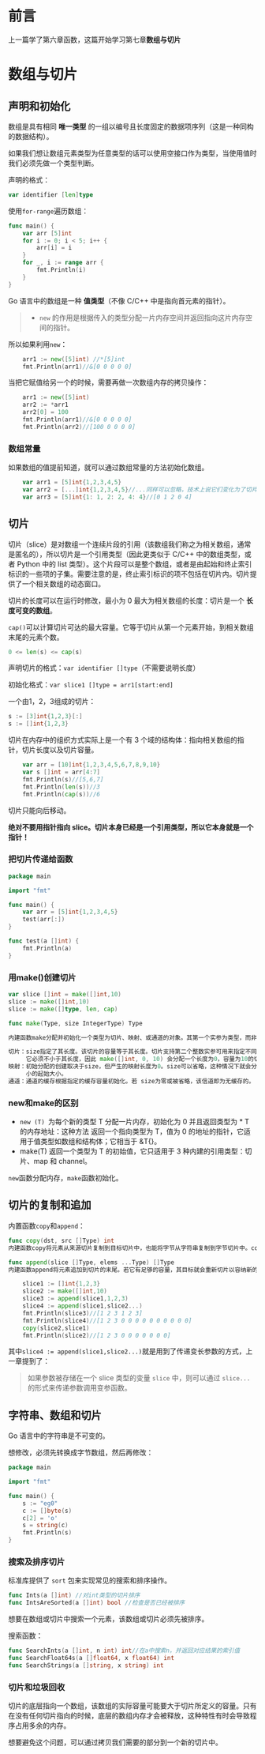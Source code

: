 # 前言

上一篇学了第六章函数，这篇开始学习第七章**数组与切片**



# 数组与切片



## 声明和初始化

数组是具有相同 **唯一类型** 的一组以编号且长度固定的数据项序列（这是一种同构的数据结构）。

如果我们想让数组元素类型为任意类型的话可以使用空接口作为类型，当使用值时我们必须先做一个类型判断。

声明的格式：

```go
var identifier [len]type
```





使用`for-range`遍历数组：

```go
func main() {
	var arr [5]int
	for i := 0; i < 5; i++ {
		arr[i] = i
	}
	for _, i := range arr {
		fmt.Println(i)
	}
}
```



Go 语言中的数组是一种 **值类型**（不像 C/C++ 中是指向首元素的指针）。



> - `new` 的作用是根据传入的类型分配一片内存空间并返回指向这片内存空间的指针。

所以如果利用`new`：

```go
	arr1 := new([5]int) //*[5]int
	fmt.Println(arr1)//&[0 0 0 0 0]
```

当把它赋值给另一个的时候，需要再做一次数组内存的拷贝操作：

```go
	arr1 := new([5]int)
	arr2 := *arr1
	arr2[0] = 100
	fmt.Println(arr1)//&[0 0 0 0 0]
	fmt.Println(arr2)//[100 0 0 0 0]
```



### 数组常量

如果数组的值提前知道，就可以通过数组常量的方法初始化数组。

```go
	var arr1 = [5]int{1,2,3,4,5}
	var arr2 = [...]int{1,2,3,4,5}//...同样可以忽略，技术上说它们变化为了切片。
	var arr3 = [5]int{1: 1, 2: 2, 4: 4}//[0 1 2 0 4]
```





## 切片

切片（slice）是对数组一个连续片段的引用（该数组我们称之为相关数组，通常是匿名的），所以切片是一个引用类型（因此更类似于 C/C++ 中的数组类型，或者 Python 中的 list 类型）。这个片段可以是整个数组，或者是由起始和终止索引标识的一些项的子集。需要注意的是，终止索引标识的项不包括在切片内。切片提供了一个相关数组的动态窗口。



切片的长度可以在运行时修改，最小为 0 最大为相关数组的长度：切片是一个 **长度可变的数组**。



`cap()`可以计算切片可达的最大容量。它等于切片从第一个元素开始，到相关数组末尾的元素个数。

```go
0 <= len(s) <= cap(s)
```



声明切片的格式：`var identifier []type`（不需要说明长度）

初始化格式：`var slice1 []type = arr1[start:end]`



一个由1，2，3组成的切片：

```go
s := [3]int{1,2,3}[:]
s := []int{1,2,3}
```



切片在内存中的组织方式实际上是一个有 3 个域的结构体：指向相关数组的指针，切片长度以及切片容量。

```go
	var arr = [10]int{1,2,3,4,5,6,7,8,9,10}
	var s []int = arr[4:7]
	fmt.Println(s)//[5,6,7]
	fmt.Println(len(s))//3
	fmt.Println(cap(s))//6
```



切片只能向后移动。

**绝对不要用指针指向 slice。切片本身已经是一个引用类型，所以它本身就是一个指针！**



### 把切片传递给函数

```go
package main

import "fmt"

func main() {
	var arr = [5]int{1,2,3,4,5}
	test(arr[:])
}

func test(a []int) {
	fmt.Println(a)
}
```



### 用make()创建切片

```go
var slice []int = make([]int,10)
slice := make([]int,10)
slice := make([]type, len, cap)

func make(Type, size IntegerType) Type

内建函数make分配并初始化一个类型为切片、映射、或通道的对象。其第一个实参为类型，而非值。make的返回类型与其参数相同，而非指向它的指针。其具体结果取决于具体的类型：

切片：size指定了其长度。该切片的容量等于其长度。切片支持第二个整数实参可用来指定不同的容量；
     它必须不小于其长度，因此 make([]int, 0, 10) 会分配一个长度为0，容量为10的切片。
映射：初始分配的创建取决于size，但产生的映射长度为0。size可以省略，这种情况下就会分配一个
     小的起始大小。
通道：通道的缓存根据指定的缓存容量初始化。若 size为零或被省略，该信道即为无缓存的。
```







### new和make的区别

- `new (T) `为每个新的类型 T 分配一片内存，初始化为 0 并且返回类型为 * T 的内存地址：这种方法 返回一个指向类型为 T，值为 0 的地址的指针，它适用于值类型如数组和结构体；它相当于 &T{}。
- make(T) 返回一个类型为 T 的初始值，它只适用于 3 种内建的引用类型：切片、map 和 channel。

`new`函数分配内存，`make`函数初始化。



## 切片的复制和追加

内置函数`copy`和`append`：

```go
func copy(dst, src []Type) int
内建函数copy将元素从来源切片复制到目标切片中，也能将字节从字符串复制到字节切片中。copy返回被复制的元素数量，它会是 len(src) 和 len(dst) 中较小的那个。来源和目标的底层内存可以重叠。

func append(slice []Type, elems ...Type) []Type
内建函数append将元素追加到切片的末尾。若它有足够的容量，其目标就会重新切片以容纳新的元素。否则，就会分配一个新的基本数组。append返回更新后的切片，因此必须存储追加后的结果。
```





```go
	slice1 := []int{1,2,3}
	slice2 := make([]int,10)
	slice3 := append(slice1,1,2,3)
	slice4 := append(slice1,slice2...)
	fmt.Println(slice3)//[1 2 3 1 2 3]
	fmt.Println(slice4)//[1 2 3 0 0 0 0 0 0 0 0 0 0]
	copy(slice2,slice1)
	fmt.Println(slice2)//[1 2 3 0 0 0 0 0 0 0]
```

其中`slice4 := append(slice1,slice2...)`就是用到了传递变长参数的方式，上一章提到了：

> 如果参数被存储在一个 slice 类型的变量 `slice` 中，则可以通过 `slice...` 的形式来传递参数调用变参函数。







## 字符串、数组和切片

Go 语言中的字符串是不可变的。

想修改，必须先转换成字节数组，然后再修改：

```go
package main

import "fmt"

func main() {
	s := "eg0"
	c := []byte(s)
	c[2] = 'o'
	s = string(c)
	fmt.Println(s)
}
```



### 搜索及排序切片

标准库提供了 `sort` 包来实现常见的搜索和排序操作。

```go
func Ints(a []int) //对int类型的切片排序
func IntsAreSorted(a []int) bool //检查是否已经被排序
```





想要在数组或切片中搜索一个元素，该数组或切片必须先被排序。

搜索函数：

```go
func SearchInts(a []int, n int) int//在a中搜索n，并返回对应结果的索引值
func SearchFloat64s(a []float64, x float64) int
func SearchStrings(a []string, x string) int
```





### 切片和垃圾回收

切片的底层指向一个数组，该数组的实际容量可能要大于切片所定义的容量。只有在没有任何切片指向的时候，底层的数组内存才会被释放，这种特性有时会导致程序占用多余的内存。

想要避免这个问题，可以通过拷贝我们需要的部分到一个新的切片中。













